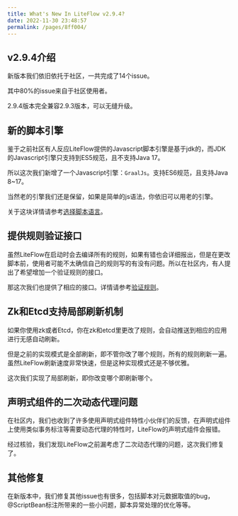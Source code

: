 ```yaml
---
title: What's New In LiteFlow v2.9.4?
date: 2022-11-30 23:48:57
permalink: /pages/8ff004/
---
```


## v2.9.4介绍

新版本我们依旧依托于社区，一共完成了14个issue。

其中80%的issue来自于社区使用者。

2.9.4版本完全兼容2.9.3版本，可以无缝升级。

## 新的脚本引擎

鉴于之前社区有人反应LiteFlow提供的Javascript脚本引擎是基于jdk的，而JDK的Javascript引擎只支持到ES5规范，且不支持Java 17。

所以这次我们新增了一个Javascript引擎：`GraalJs`。支持ES6规范，且支持Java 8~17。

当然老的引擎我们还是保留，如果是简单的js语法，你依旧可以用老的引擎。

关于这块详情请参考[选择脚本语言](/pages/bd70f7/)。

## 提供规则验证接口

虽然LiteFlow在启动时会去编译所有的规则，如果有错也会详细报出，但是在更改脚本前，使用者可能不太确信自己的规则写的有没有问题。所以在社区内，有人提出了希望增加一个验证规则的接口。

那这次我们也提供了相应的接口。详情请参考[验证规则](/pages/395fd0/)。

## Zk和Etcd支持局部刷新机制

如果你使用zk或者Etcd，你在zk和etcd里更改了规则，会自动推送到相应的应用进行无感自动刷新。

但是之前的实现模式是全部刷新，即不管你改了哪个规则，所有的规则刷新一遍。虽然LiteFlow刷新速度非常快速，但是这种实现模式还是不够优雅。

这次我们实现了局部刷新，即你改变哪个即刷新哪个。

## 声明式组件的二次动态代理问题

在社区内，我们也收到了许多使用声明式组件特性小伙伴们的反馈，在声明式组件上使用类似事务标注等需要动态代理的特性时，LiteFlow的声明式组件会报错。

经过核验，我们发现LiteFlow之前漏考虑了二次动态代理的问题，这次我们修复了。

## 其他修复

在新版本中，我们修复其他issue也有很多，包括脚本对元数据取值的bug，@ScriptBean标注所带来的一些小问题，脚本异常处理的优化等等。
